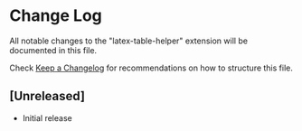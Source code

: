 # Change Log

All notable changes to the "latex-table-helper" extension will be documented in this file.

Check [Keep a Changelog](http://keepachangelog.com/) for recommendations on how to structure this file.

## [Unreleased]

- Initial release